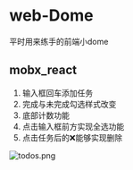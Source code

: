 # web-Dome
平时用来练手的前端小dome



## mobx_react

1. 输入框回车添加任务
2. 完成与未完成勾选样式改变
3. 底部计数功能
4. 点击输入框前方实现全选功能
5. 点击任务后的❌能够实现删除

![todos.png](https://s2.loli.net/2023/02/16/iwe1otv9GaAESmF.png)
